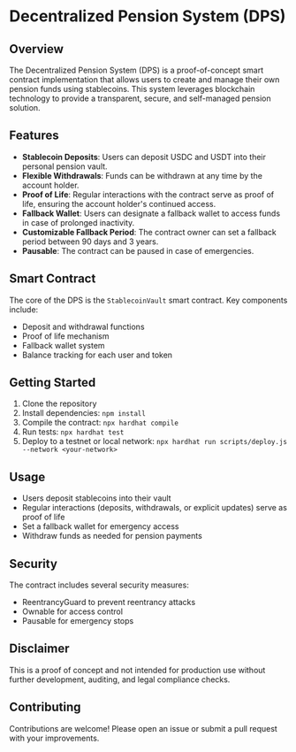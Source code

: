 # Decentralized Pension System (DPS)

## Overview

The Decentralized Pension System (DPS) is a proof-of-concept smart contract implementation that allows users to create and manage their own pension funds using stablecoins. This system leverages blockchain technology to provide a transparent, secure, and self-managed pension solution.

## Features

- **Stablecoin Deposits**: Users can deposit USDC and USDT into their personal pension vault.
- **Flexible Withdrawals**: Funds can be withdrawn at any time by the account holder.
- **Proof of Life**: Regular interactions with the contract serve as proof of life, ensuring the account holder's continued access.
- **Fallback Wallet**: Users can designate a fallback wallet to access funds in case of prolonged inactivity.
- **Customizable Fallback Period**: The contract owner can set a fallback period between 90 days and 3 years.
- **Pausable**: The contract can be paused in case of emergencies.

## Smart Contract

The core of the DPS is the `StablecoinVault` smart contract. Key components include:

- Deposit and withdrawal functions
- Proof of life mechanism
- Fallback wallet system
- Balance tracking for each user and token

## Getting Started

1. Clone the repository
2. Install dependencies: `npm install`
3. Compile the contract: `npx hardhat compile`
4. Run tests: `npx hardhat test`
5. Deploy to a testnet or local network: `npx hardhat run scripts/deploy.js --network <your-network>`

## Usage

- Users deposit stablecoins into their vault
- Regular interactions (deposits, withdrawals, or explicit updates) serve as proof of life
- Set a fallback wallet for emergency access
- Withdraw funds as needed for pension payments

## Security

The contract includes several security measures:

- ReentrancyGuard to prevent reentrancy attacks
- Ownable for access control
- Pausable for emergency stops

## Disclaimer

This is a proof of concept and not intended for production use without further development, auditing, and legal compliance checks.

## Contributing

Contributions are welcome! Please open an issue or submit a pull request with your improvements.
